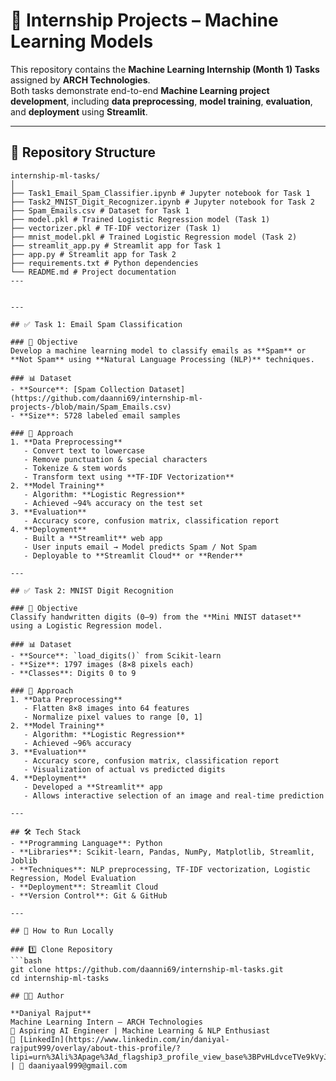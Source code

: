 
# 🧠 Internship Projects – Machine Learning Models

This repository contains the **Machine Learning Internship (Month 1) Tasks** assigned by **ARCH Technologies**.  
Both tasks demonstrate end-to-end **Machine Learning project development**, including **data preprocessing**, **model training**, **evaluation**, and **deployment** using **Streamlit**.

---

## 📁 Repository Structure

```
internship-ml-tasks/
│
├── Task1_Email_Spam_Classifier.ipynb # Jupyter notebook for Task 1
├── Task2_MNIST_Digit_Recognizer.ipynb # Jupyter notebook for Task 2
├── Spam_Emails.csv # Dataset for Task 1
├── model.pkl # Trained Logistic Regression model (Task 1)
├── vectorizer.pkl # TF-IDF vectorizer (Task 1)
├── mnist_model.pkl # Trained Logistic Regression model (Task 2)
├── streamlit_app.py # Streamlit app for Task 1
├── app.py # Streamlit app for Task 2
├── requirements.txt # Python dependencies
└── README.md # Project documentation
---


---

## ✅ Task 1: Email Spam Classification

### 🎯 Objective
Develop a machine learning model to classify emails as **Spam** or **Not Spam** using **Natural Language Processing (NLP)** techniques.

### 📊 Dataset
- **Source**: [Spam Collection Dataset](https://github.com/daanni69/internship-ml-projects-/blob/main/Spam_Emails.csv)
- **Size**: 5728 labeled email samples

### 🔹 Approach
1. **Data Preprocessing**
   - Convert text to lowercase
   - Remove punctuation & special characters
   - Tokenize & stem words
   - Transform text using **TF-IDF Vectorization**
2. **Model Training**
   - Algorithm: **Logistic Regression**
   - Achieved ~94% accuracy on the test set
3. **Evaluation**
   - Accuracy score, confusion matrix, classification report
4. **Deployment**
   - Built a **Streamlit** web app
   - User inputs email → Model predicts Spam / Not Spam
   - Deployable to **Streamlit Cloud** or **Render**

---

## ✅ Task 2: MNIST Digit Recognition

### 🎯 Objective
Classify handwritten digits (0–9) from the **Mini MNIST dataset** using a Logistic Regression model.

### 📊 Dataset
- **Source**: `load_digits()` from Scikit-learn
- **Size**: 1797 images (8×8 pixels each)
- **Classes**: Digits 0 to 9

### 🔹 Approach
1. **Data Preprocessing**
   - Flatten 8×8 images into 64 features
   - Normalize pixel values to range [0, 1]
2. **Model Training**
   - Algorithm: **Logistic Regression**
   - Achieved ~96% accuracy
3. **Evaluation**
   - Accuracy score, confusion matrix, classification report
   - Visualization of actual vs predicted digits
4. **Deployment**
   - Developed a **Streamlit** app
   - Allows interactive selection of an image and real-time prediction

---

## 🛠 Tech Stack
- **Programming Language**: Python  
- **Libraries**: Scikit-learn, Pandas, NumPy, Matplotlib, Streamlit, Joblib  
- **Techniques**: NLP preprocessing, TF-IDF vectorization, Logistic Regression, Model Evaluation  
- **Deployment**: Streamlit Cloud   
- **Version Control**: Git & GitHub

---

## 🚀 How to Run Locally

### 1️⃣ Clone Repository
```bash
git clone https://github.com/daanni69/internship-ml-tasks.git
cd internship-ml-tasks

## 👨‍💻 Author

**Daniyal Rajput**  
Machine Learning Intern — ARCH Technologies
📌 Aspiring AI Engineer | Machine Learning & NLP Enthusiast
🔗 [LinkedIn](https://www.linkedin.com/in/daniyal-rajput999/overlay/about-this-profile/?lipi=urn%3Ali%3Apage%3Ad_flagship3_profile_view_base%3BPvHLdvceTVe9kVyJy5dxTw%3D%3D) | 📧 daaniyaal999@gmail.com




